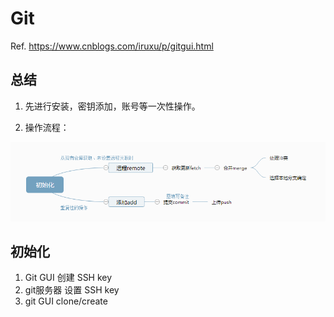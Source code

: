 # Git

Ref. https://www.cnblogs.com/iruxu/p/gitgui.html

## 总结

1. 先进行安装，密钥添加，账号等一次性操作。

2. 操作流程：

![Git](../img/271314500648180.png)


## 初始化

1. Git GUI 创建 SSH key
2. git服务器 设置 SSH key
3. git GUI clone/create
